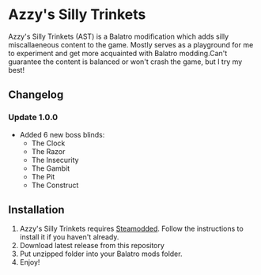 # Azzy's Silly Trinkets

Azzy's Silly Trinkets (AST) is a Balatro modification which adds silly miscallaeneous content to the game. Mostly serves as a playground for me to experiment and get more acquainted with Balatro modding.Can't guarantee the content is balanced or won't crash the game, but I try my best!

## Changelog

### Update 1.0.0
* Added 6 new boss blinds:
    * The Clock
    * The Razor
    * The Insecurity
    * The Gambit
    * The Pit
    * The Construct

## Installation

1. Azzy's Silly Trinkets requires [Steamodded](https://github.com/Steamodded/smods). Follow the instructions to install it if you haven't already. 
2. Download latest release from this repository
3. Put unzipped folder into your Balatro mods folder.
4. Enjoy!
